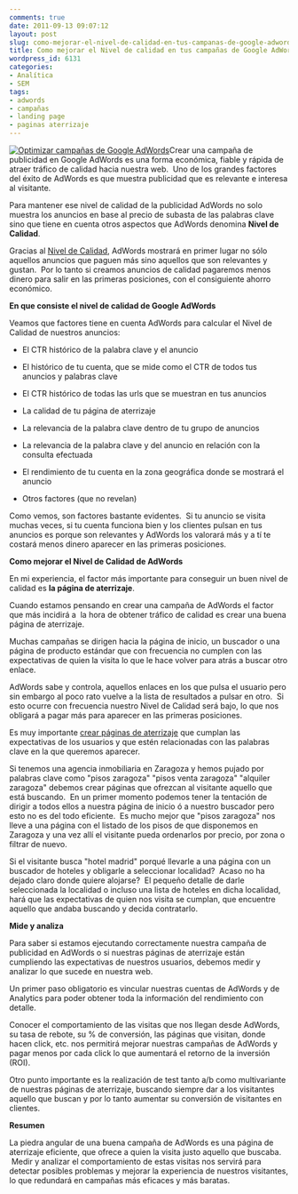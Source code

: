 ```yaml
---
comments: true
date: 2011-09-13 09:07:12
layout: post
slug: como-mejorar-el-nivel-de-calidad-en-tus-campanas-de-google-adwords
title: Como mejorar el Nivel de calidad en tus campañas de Google AdWords
wordpress_id: 6131
categories:
- Analítica
- SEM
tags:
- adwords
- campañas
- landing page
- paginas aterrizaje
---
```


[![Optimizar campañas de Google AdWords](http://www.alvareznavarro.es/wp-content/uploads/2011/09/google-adwords.gif)](http://www.alvareznavarro.es/wp-content/uploads/2011/09/google-adwords.gif)Crear una campaña de publicidad en Google AdWords es una forma económica, fiable y rápida de atraer tráfico de calidad hacia nuestra web.  Uno de los grandes factores del éxito de AdWords es que muestra publicidad que es relevante e interesa al visitante.

Para mantener ese nivel de calidad de la publicidad AdWords no solo muestra los anuncios en base al precio de subasta de las palabras clave sino que tiene en cuenta otros aspectos que AdWords denomina **Nivel de Calidad**.

Gracias al [Nivel de Calidad](http://adwords.google.com/support/aw/bin/answer.py?hl=es-419&hlrm=en&answer=10215), AdWords mostrará en primer lugar no sólo aquellos anuncios que paguen más sino aquellos que son relevantes y gustan.  Por lo tanto si creamos anuncios de calidad pagaremos menos dinero para salir en las primeras posiciones, con el consiguiente ahorro económico.

**En que consiste el nivel de calidad de Google AdWords**

Veamos que factores tiene en cuenta AdWords para calcular el Nivel de Calidad de nuestros anuncios:



	
  * El CTR histórico de la palabra clave y el anuncio

	
  * El histórico de tu cuenta, que se mide como el CTR de todos tus anuncios y palabras clave

	
  * El CTR histórico de todas las urls que se muestran en tus anuncios

	
  * La calidad de tu página de aterrizaje

	
  * La relevancia de la palabra clave dentro de tu grupo de anuncios

	
  * La relevancia de la palabra clave y del anuncio en relación con la consulta efectuada

	
  * El rendimiento de tu cuenta en la zona geográfica donde se mostrará el anuncio

	
  * Otros factores (que no revelan)


Como vemos, son factores bastante evidentes.  Si tu anuncio se visita muchas veces, si tu cuenta funciona bien y los clientes pulsan en tus anuncios es porque son relevantes y AdWords los valorará más y a tí te costará menos dinero aparecer en las primeras posiciones.

**Como mejorar el Nivel de Calidad de AdWords**

En mi experiencia, el factor más importante para conseguir un buen nivel de calidad es **la página de aterrizaje**.

Cuando estamos pensando en crear una campaña de AdWords el factor que más incidirá a  la hora de obtener tráfico de calidad es crear una buena página de aterrizaje.

Muchas campañas se dirigen hacia la página de inicio, un buscador o una página de producto estándar que con frecuencia no cumplen con las expectativas de quien la visita lo que le hace volver para atrás a buscar otro enlace.

AdWords sabe y controla, aquellos enlaces en los que pulsa el usuario pero sin embargo al poco rato vuelve a la lista de resultados a pulsar en otro.  Si esto ocurre con frecuencia nuestro Nivel de Calidad será bajo, lo que nos obligará a pagar más para aparecer en las primeras posiciones.

Es muy importante [crear páginas de aterrizaje](http://www.alvareznavarro.es/servicios/optimizacion-web/testing-ab-y-multivariante/) que cumplan las expectativas de los usuarios y que estén relacionadas con las palabras clave en la que queremos aparecer.

Si tenemos una agencia inmobiliaria en Zaragoza y hemos pujado por palabras clave como "pisos zaragoza" "pisos venta zaragoza" "alquiler zaragoza" debemos crear páginas que ofrezcan al visitante aquello que está buscando.  En un primer momento podemos tener la tentación de dirigir a todos ellos a nuestra página de inicio ó a nuestro buscador pero esto no es del todo eficiente.  Es mucho mejor que "pisos zaragoza" nos lleve a una página con el listado de los pisos de que disponemos en Zaragoza y una vez allí el visitante pueda ordenarlos por precio, por zona o filtrar de nuevo.

Si el visitante busca "hotel madrid" porqué llevarle a una página con un buscador de hoteles y obligarle a seleccionar localidad?  Acaso no ha dejado claro donde quiere alojarse?  El pequeño detalle de darle seleccionada la localidad o incluso una lista de hoteles en dicha localidad, hará que las expectativas de quien nos visita se cumplan, que encuentre aquello que andaba buscando y decida contratarlo.

**Mide y analiza**

Para saber si estamos ejecutando correctamente nuestra campaña de publicidad en AdWords o si nuestras páginas de aterrizaje están cumpliendo las expectativas de nuestros usuarios, debemos medir y analizar lo que sucede en nuestra web.

Un primer paso obligatorio es vincular nuestras cuentas de AdWords y de Analytics para poder obtener toda la información del rendimiento con detalle.

Conocer el comportamiento de las visitas que nos llegan desde AdWords, su tasa de rebote, su % de conversión, las páginas que visitan, donde hacen click, etc. nos permitirá mejorar nuestras campañas de AdWords y pagar menos por cada click lo que aumentará el retorno de la inversión (ROI).

Otro punto importante es la realización de test tanto a/b como multivariante de nuestras páginas de aterrizaje, buscando siempre dar a los visitantes aquello que buscan y por lo tanto aumentar su conversión de visitantes en clientes.

**Resumen**

La piedra angular de una buena campaña de AdWords es una página de aterrizaje eficiente, que ofrece a quien la visita justo aquello que buscaba.  Medir y analizar el comportamiento de estas visitas nos servirá para detectar posibles problemas y mejorar la experiencia de nuestros visitantes, lo que redundará en campañas más eficaces y más baratas.
